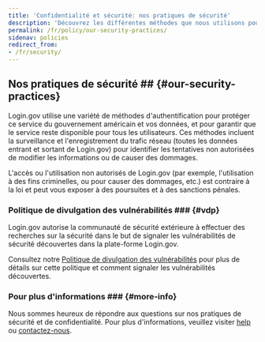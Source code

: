 ```yaml
---
title: 'Confidentialité et sécurité: nos pratiques de sécurité'
description: 'Découvrez les différentes méthodes que nous utilisons pour protéger ce service du gouvernement américain et vos données, et pour garantir que le service reste disponible pour tous les utilisateurs.'
permalink: /fr/policy/our-security-practices/
sidenav: policies
redirect_from:
- /fr/security/
---
```


## Nos pratiques de sécurité ## {#our-security-practices}
 Login.gov utilise une variété de méthodes d'authentification pour protéger ce service du gouvernement américain et vos données, et pour garantir que le service reste disponible pour tous les utilisateurs. Ces méthodes incluent la surveillance et l'enregistrement du trafic réseau (toutes les données entrant et sortant de Login.gov) pour identifier les tentatives non autorisées de modifier les informations ou de causer des dommages.

L'accès ou l'utilisation non autorisés de Login.gov (par exemple, l'utilisation à des fins criminelles, ou pour causer des dommages, etc.) est contraire à la loi et peut vous exposer à des poursuites et à des sanctions pénales.

### Politique de divulgation des vulnérabilités ### {#vdp}
 Login.gov autorise la communauté de sécurité extérieure à effectuer des recherches sur la sécurité dans le but de signaler les vulnérabilités de sécurité découvertes dans la plate-forme Login.gov.

Consultez notre [Politique de divulgation des vulnérabilités](https://18f.gsa.gov/vulnerability-disclosure-policy/) pour plus de détails sur cette politique et comment signaler les vulnérabilités découvertes.

### Pour plus d'informations ### {#more-info}

Nous sommes heureux de répondre aux questions sur nos pratiques de sécurité et de confidentialité. Pour plus d'informations, veuillez visiter [help](/fr/help/) ou [contactez-nous](/fr/contact/).
